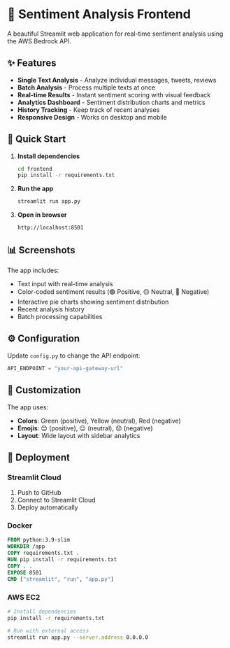 # 🎯 Sentiment Analysis Frontend

A beautiful Streamlit web application for real-time sentiment analysis using the AWS Bedrock API.

## ✨ Features

- **Single Text Analysis** - Analyze individual messages, tweets, reviews
- **Batch Analysis** - Process multiple texts at once
- **Real-time Results** - Instant sentiment scoring with visual feedback
- **Analytics Dashboard** - Sentiment distribution charts and metrics
- **History Tracking** - Keep track of recent analyses
- **Responsive Design** - Works on desktop and mobile

## 🚀 Quick Start

1. **Install dependencies**
   ```bash
   cd frontend
   pip install -r requirements.txt
   ```

2. **Run the app**
   ```bash
   streamlit run app.py
   ```

3. **Open in browser**
   ```
   http://localhost:8501
   ```

## 📊 Screenshots

The app includes:
- Text input with real-time analysis
- Color-coded sentiment results (🟢 Positive, 🟡 Neutral, 🔴 Negative)
- Interactive pie charts showing sentiment distribution
- Recent analysis history
- Batch processing capabilities

## ⚙️ Configuration

Update `config.py` to change the API endpoint:
```python
API_ENDPOINT = "your-api-gateway-url"
```

## 🎨 Customization

The app uses:
- **Colors**: Green (positive), Yellow (neutral), Red (negative)
- **Emojis**: 😊 (positive), 😐 (neutral), 😞 (negative)
- **Layout**: Wide layout with sidebar analytics

## 🚀 Deployment

### Streamlit Cloud
1. Push to GitHub
2. Connect to Streamlit Cloud
3. Deploy automatically

### Docker
```dockerfile
FROM python:3.9-slim
WORKDIR /app
COPY requirements.txt .
RUN pip install -r requirements.txt
COPY . .
EXPOSE 8501
CMD ["streamlit", "run", "app.py"]
```

### AWS EC2
```bash
# Install dependencies
pip install -r requirements.txt

# Run with external access
streamlit run app.py --server.address 0.0.0.0
```